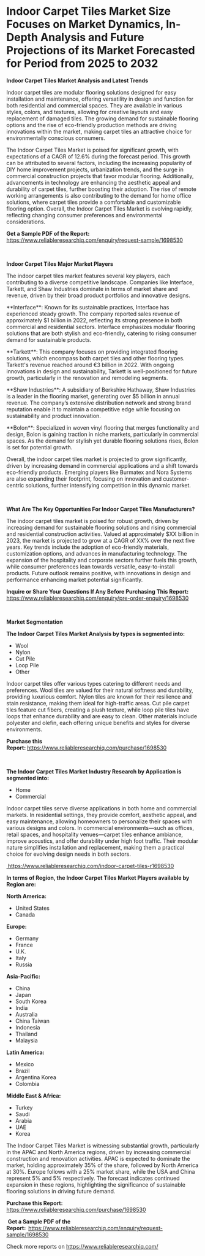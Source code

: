 <p><h1>Indoor Carpet Tiles Market Size Focuses on Market Dynamics, In-Depth Analysis and Future Projections of its Market Forecasted for Period from 2025 to 2032</h1></p><p><strong>Indoor Carpet Tiles Market Analysis and Latest Trends</strong></p>
<p><p>Indoor carpet tiles are modular flooring solutions designed for easy installation and maintenance, offering versatility in design and function for both residential and commercial spaces. They are available in various styles, colors, and textures, allowing for creative layouts and easy replacement of damaged tiles. The growing demand for sustainable flooring options and the rise of eco-friendly production methods are driving innovations within the market, making carpet tiles an attractive choice for environmentally conscious consumers.</p><p>The Indoor Carpet Tiles Market is poised for significant growth, with expectations of a CAGR of 12.6% during the forecast period. This growth can be attributed to several factors, including the increasing popularity of DIY home improvement projects, urbanization trends, and the surge in commercial construction projects that favor modular flooring. Additionally, advancements in technology are enhancing the aesthetic appeal and durability of carpet tiles, further boosting their adoption. The rise of remote working arrangements is also contributing to the demand for home office solutions, where carpet tiles provide a comfortable and customizable flooring option. Overall, the Indoor Carpet Tiles Market is evolving rapidly, reflecting changing consumer preferences and environmental considerations.</p></p>
<p><strong>Get a Sample PDF of the Report:&nbsp;</strong> <a href="https://www.reliableresearchiq.com/enquiry/request-sample/1698530?utm_campaign=99&utm_medium=2&utm_source=Github&utm_content=ia&utm_term=09012025&utm_id=indoor-carpet-tiles">https://www.reliableresearchiq.com/enquiry/request-sample/1698530</a></p>
<p>&nbsp;</p>
<p><strong>Indoor Carpet Tiles Major Market Players</strong></p>
<p><p>The indoor carpet tiles market features several key players, each contributing to a diverse competitive landscape. Companies like Interface, Tarkett, and Shaw Industries dominate in terms of market share and revenue, driven by their broad product portfolios and innovative designs.</p><p>**Interface**: Known for its sustainable practices, Interface has experienced steady growth. The company reported sales revenue of approximately $1 billion in 2022, reflecting its strong presence in both commercial and residential sectors. Interface emphasizes modular flooring solutions that are both stylish and eco-friendly, catering to rising consumer demand for sustainable products.</p><p>**Tarkett**: This company focuses on providing integrated flooring solutions, which encompass both carpet tiles and other flooring types. Tarkett's revenue reached around €3 billion in 2022. With ongoing innovations in design and sustainability, Tarkett is well-positioned for future growth, particularly in the renovation and remodeling segments.</p><p>**Shaw Industries**: A subsidiary of Berkshire Hathaway, Shaw Industries is a leader in the flooring market, generating over $5 billion in annual revenue. The company’s extensive distribution network and strong brand reputation enable it to maintain a competitive edge while focusing on sustainability and product innovation.</p><p>**Bolon**: Specialized in woven vinyl flooring that merges functionality and design, Bolon is gaining traction in niche markets, particularly in commercial spaces. As the demand for stylish yet durable flooring solutions rises, Bolon is set for potential growth.</p><p>Overall, the indoor carpet tiles market is projected to grow significantly, driven by increasing demand in commercial applications and a shift towards eco-friendly products. Emerging players like Burmatex and Nora Systems are also expanding their footprint, focusing on innovation and customer-centric solutions, further intensifying competition in this dynamic market.</p></p>
<p>&nbsp;</p>
<p><strong>What Are The Key Opportunities For Indoor Carpet Tiles Manufacturers?</strong></p>
<p><p>The indoor carpet tiles market is poised for robust growth, driven by increasing demand for sustainable flooring solutions and rising commercial and residential construction activities. Valued at approximately $XX billion in 2023, the market is projected to grow at a CAGR of XX% over the next five years. Key trends include the adoption of eco-friendly materials, customization options, and advances in manufacturing technology. The expansion of the hospitality and corporate sectors further fuels this growth, while consumer preferences lean towards versatile, easy-to-install products. Future outlook remains positive, with innovations in design and performance enhancing market potential significantly.</p></p>
<p><strong>Inquire or Share Your Questions If Any Before Purchasing This Report:</strong> <a href="https://www.reliableresearchiq.com/enquiry/pre-order-enquiry/1698530?utm_campaign=99&utm_medium=2&utm_source=Github&utm_content=ia&utm_term=09012025&utm_id=indoor-carpet-tiles">https://www.reliableresearchiq.com/enquiry/pre-order-enquiry/1698530</a></p>
<p>&nbsp;</p>
<p><strong>Market Segmentation</strong></p>
<p><strong>The Indoor Carpet Tiles Market Analysis by types is segmented into:</strong></p>
<p><ul><li>Wool</li><li>Nylon</li><li>Cut Pile</li><li>Loop Pile</li><li>Other</li></ul></p>
<p><p>Indoor carpet tiles offer various types catering to different needs and preferences. Wool tiles are valued for their natural softness and durability, providing luxurious comfort. Nylon tiles are known for their resilience and stain resistance, making them ideal for high-traffic areas. Cut pile carpet tiles feature cut fibers, creating a plush texture, while loop pile tiles have loops that enhance durability and are easy to clean. Other materials include polyester and olefin, each offering unique benefits and styles for diverse environments.</p></p>
<p><strong>Purchase this Report:&nbsp;</strong><a href="https://www.reliableresearchiq.com/purchase/1698530?utm_campaign=99&utm_medium=2&utm_source=Github&utm_content=ia&utm_term=09012025&utm_id=indoor-carpet-tiles">https://www.reliableresearchiq.com/purchase/1698530</a></p>
<p>&nbsp;</p>
<p><strong>The Indoor Carpet Tiles Market Industry Research by Application is segmented into:</strong></p>
<p><ul><li>Home</li><li>Commercial</li></ul></p>
<p><p>Indoor carpet tiles serve diverse applications in both home and commercial markets. In residential settings, they provide comfort, aesthetic appeal, and easy maintenance, allowing homeowners to personalize their spaces with various designs and colors. In commercial environments—such as offices, retail spaces, and hospitality venues—carpet tiles enhance ambiance, improve acoustics, and offer durability under high foot traffic. Their modular nature simplifies installation and replacement, making them a practical choice for evolving design needs in both sectors.</p></p>
<p><a href="https://www.reliableresearchiq.com/indoor-carpet-tiles-r1698530?utm_campaign=99&utm_medium=2&utm_source=Github&utm_content=ia&utm_term=09012025&utm_id=indoor-carpet-tiles">&nbsp;https://www.reliableresearchiq.com/indoor-carpet-tiles-r1698530</a></p>
<p><strong>In terms of Region, the Indoor Carpet Tiles Market Players available by Region are:</strong></p>
<p>
    <p> <strong> North America: </strong>
        <ul>
            <li>United States</li>
            <li>Canada</li>
        </ul>
        </p> 
    <p> <strong> Europe: </strong>
        <ul>
            <li>Germany</li>
            <li>France</li>
            <li>U.K.</li>
            <li>Italy</li>
            <li>Russia</li>
        </ul>
        </p> 
    <p> <strong> Asia-Pacific: </strong>
        <ul>
            <li>China</li>
            <li>Japan</li>
            <li>South Korea</li>
            <li>India</li>
            <li>Australia</li>
            <li>China Taiwan</li>
            <li>Indonesia</li>
            <li>Thailand</li>
            <li>Malaysia</li>
        </ul>
        </p> 
    <p> <strong> Latin America: </strong>
        <ul>
            <li>Mexico</li>
            <li>Brazil</li>
            <li>Argentina Korea</li>
            <li>Colombia</li>
        </ul>
        </p> 
    <p> <strong> Middle East & Africa: </strong>
        <ul>
            <li>Turkey</li>
            <li>Saudi</li>
            <li>Arabia</li>
            <li>UAE</li>
            <li>Korea</li>
        </ul>
    </p>
    </p>
<p><p>The Indoor Carpet Tiles Market is witnessing substantial growth, particularly in the APAC and North America regions, driven by increasing commercial construction and renovation activities. APAC is expected to dominate the market, holding approximately 35% of the share, followed by North America at 30%. Europe follows with a 25% market share, while the USA and China represent 5% and 5% respectively. The forecast indicates continued expansion in these regions, highlighting the significance of sustainable flooring solutions in driving future demand.</p></p>
<p><strong>Purchase this Report: </strong><a href="https://www.reliableresearchiq.com/purchase/1698530?utm_campaign=99&utm_medium=2&utm_source=Github&utm_content=ia&utm_term=09012025&utm_id=indoor-carpet-tiles">https://www.reliableresearchiq.com/purchase/1698530</a></p>
<p>&nbsp;<strong>Get a Sample PDF of the Report:&nbsp;&nbsp;</strong><a href="https://www.reliableresearchiq.com/enquiry/request-sample/1698530?utm_campaign=99&utm_medium=2&utm_source=Github&utm_content=ia&utm_term=09012025&utm_id=indoor-carpet-tiles">https://www.reliableresearchiq.com/enquiry/request-sample/1698530</a></p>
<p><strong></strong></p>
<p>Check more reports on <a href="https://www.reliableresearchiq.com/?utm_campaign=99&utm_medium=2&utm_source=Github&utm_content=ia&utm_term=09012025&utm_id=indoor-carpet-tiles">https://www.reliableresearchiq.com/</a></p>